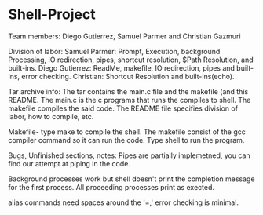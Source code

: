 # Shell-Project
Team members: Diego Gutierrez, Samuel Parmer and Christian Gazmuri

Division of labor:
Samuel Parmer: Prompt, Execution, background Processing, IO redirection, pipes, shortcut resolution, $Path Resolution, and built-ins.
Diego Gutierrez: ReadMe, makefile, IO redirection, pipes and built-ins, error checking.
Christian:  Shortcut Resolution and built-ins(echo).

Tar archive info: The tar contains the main.c file and the makefile (and this README. The main.c is the c programs that runs the compiles to shell. The makefile compiles the said code. The README file specifies division of labor, how to compile, etc.

Makefile- type make to compile the shell. The makefile consist of the gcc compiler command so it can run the code. Type shell to run the program.

Bugs, Unfinished sections, notes: 
Pipes are partially implemetned, you can find our attempt at piping in the code. 

Background processes work but shell doesn't print the completion message for the first process. All proceeding processes print as exected.

alias commands need spaces around the '=,' error checking is minimal.
